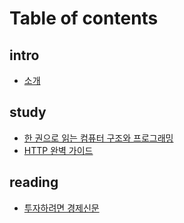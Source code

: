 # Table of contents

## intro

* [소개](README.md)

## study

* [한 권으로 읽는 컴퓨터 구조와 프로그래밍](study/the-secret-life-of-programs-understadn-computers-craft-better-code.md)
* [HTTP 완벽 가이드](study/http-the-definitive-guide.md)

## reading

* [투자하려면 경제신문](reading/isbn-979-11-92072-41-8.md)
